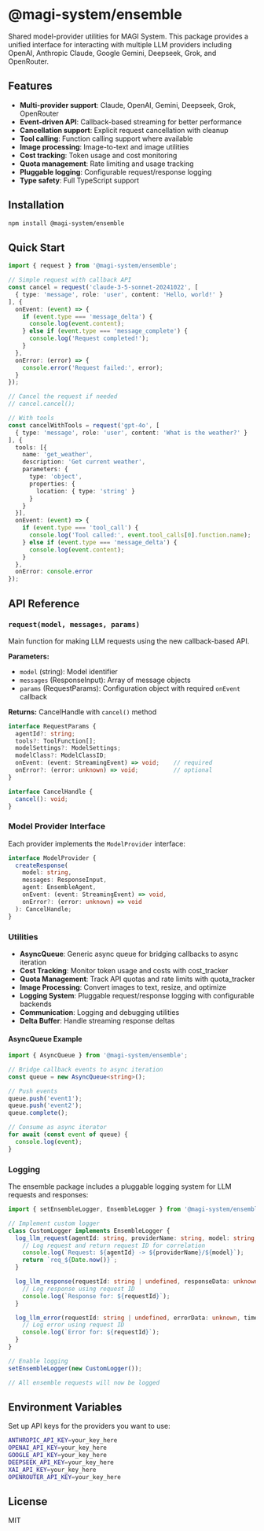 # @magi-system/ensemble

Shared model-provider utilities for MAGI System. This package provides a unified interface for interacting with multiple LLM providers including OpenAI, Anthropic Claude, Google Gemini, Deepseek, Grok, and OpenRouter.

## Features

- **Multi-provider support**: Claude, OpenAI, Gemini, Deepseek, Grok, OpenRouter
- **Event-driven API**: Callback-based streaming for better performance
- **Cancellation support**: Explicit request cancellation with cleanup
- **Tool calling**: Function calling support where available
- **Image processing**: Image-to-text and image utilities
- **Cost tracking**: Token usage and cost monitoring
- **Quota management**: Rate limiting and usage tracking
- **Pluggable logging**: Configurable request/response logging
- **Type safety**: Full TypeScript support

## Installation

```bash
npm install @magi-system/ensemble
```

## Quick Start

```typescript
import { request } from '@magi-system/ensemble';

// Simple request with callback API
const cancel = request('claude-3-5-sonnet-20241022', [
  { type: 'message', role: 'user', content: 'Hello, world!' }
], {
  onEvent: (event) => {
    if (event.type === 'message_delta') {
      console.log(event.content);
    } else if (event.type === 'message_complete') {
      console.log('Request completed!');
    }
  },
  onError: (error) => {
    console.error('Request failed:', error);
  }
});

// Cancel the request if needed
// cancel.cancel();

// With tools
const cancelWithTools = request('gpt-4o', [
  { type: 'message', role: 'user', content: 'What is the weather?' }
], {
  tools: [{
    name: 'get_weather',
    description: 'Get current weather',
    parameters: {
      type: 'object',
      properties: {
        location: { type: 'string' }
      }
    }
  }],
  onEvent: (event) => {
    if (event.type === 'tool_call') {
      console.log('Tool called:', event.tool_calls[0].function.name);
    } else if (event.type === 'message_delta') {
      console.log(event.content);
    }
  },
  onError: console.error
});
```

## API Reference

### `request(model, messages, params)`

Main function for making LLM requests using the new callback-based API.

**Parameters:**
- `model` (string): Model identifier
- `messages` (ResponseInput): Array of message objects
- `params` (RequestParams): Configuration object with required `onEvent` callback

**Returns:** CancelHandle with `cancel()` method

```typescript
interface RequestParams {
  agentId?: string;
  tools?: ToolFunction[];
  modelSettings?: ModelSettings;
  modelClass?: ModelClassID;
  onEvent: (event: StreamingEvent) => void;    // required
  onError?: (error: unknown) => void;          // optional
}

interface CancelHandle {
  cancel(): void;
}
```


### Model Provider Interface

Each provider implements the `ModelProvider` interface:

```typescript
interface ModelProvider {
  createResponse(
    model: string, 
    messages: ResponseInput, 
    agent: EnsembleAgent,
    onEvent: (event: StreamingEvent) => void,
    onError?: (error: unknown) => void
  ): CancelHandle;
}
```

### Utilities

- **AsyncQueue**: Generic async queue for bridging callbacks to async iteration
- **Cost Tracking**: Monitor token usage and costs with cost_tracker
- **Quota Management**: Track API quotas and rate limits with quota_tracker
- **Image Processing**: Convert images to text, resize, and optimize
- **Logging System**: Pluggable request/response logging with configurable backends
- **Communication**: Logging and debugging utilities
- **Delta Buffer**: Handle streaming response deltas

#### AsyncQueue Example

```typescript
import { AsyncQueue } from '@magi-system/ensemble';

// Bridge callback events to async iteration
const queue = new AsyncQueue<string>();

// Push events
queue.push('event1');
queue.push('event2');
queue.complete();

// Consume as async iterator
for await (const event of queue) {
  console.log(event);
}
```

### Logging

The ensemble package includes a pluggable logging system for LLM requests and responses:

```typescript
import { setEnsembleLogger, EnsembleLogger } from '@magi-system/ensemble';

// Implement custom logger
class CustomLogger implements EnsembleLogger {
  log_llm_request(agentId: string, providerName: string, model: string, requestData: unknown, timestamp?: Date): string {
    // Log request and return request ID for correlation
    console.log(`Request: ${agentId} -> ${providerName}/${model}`);
    return `req_${Date.now()}`;
  }

  log_llm_response(requestId: string | undefined, responseData: unknown, timestamp?: Date): void {
    // Log response using request ID
    console.log(`Response for: ${requestId}`);
  }

  log_llm_error(requestId: string | undefined, errorData: unknown, timestamp?: Date): void {
    // Log error using request ID
    console.log(`Error for: ${requestId}`);
  }
}

// Enable logging
setEnsembleLogger(new CustomLogger());

// All ensemble requests will now be logged
```

## Environment Variables

Set up API keys for the providers you want to use:

```bash
ANTHROPIC_API_KEY=your_key_here
OPENAI_API_KEY=your_key_here
GOOGLE_API_KEY=your_key_here
DEEPSEEK_API_KEY=your_key_here
XAI_API_KEY=your_key_here
OPENROUTER_API_KEY=your_key_here
```

## License

MIT

